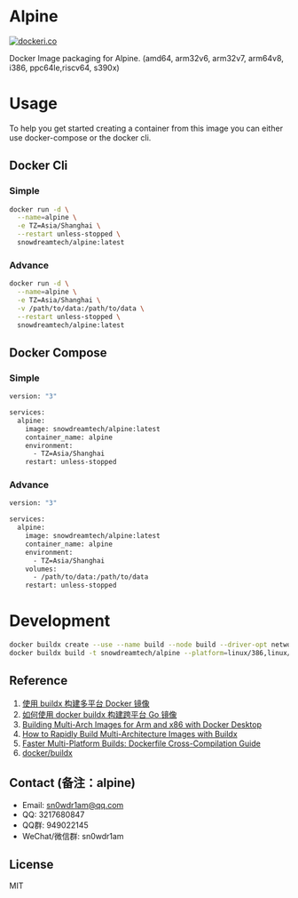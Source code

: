 # Alpine

[![dockeri.co](https://dockerico.blankenship.io/image/snowdreamtech/alpine)](https://hub.docker.com/r/snowdreamtech/alpine)

Docker Image packaging for Alpine. (amd64, arm32v6, arm32v7, arm64v8, i386, ppc64le,riscv64, s390x)

# Usage

To help you get started creating a container from this image you can either use docker-compose or the docker cli.

## Docker Cli

### Simple

```bash
docker run -d \
  --name=alpine \
  -e TZ=Asia/Shanghai \
  --restart unless-stopped \
  snowdreamtech/alpine:latest
```

### Advance

```bash
docker run -d \
  --name=alpine \
  -e TZ=Asia/Shanghai \
  -v /path/to/data:/path/to/data \
  --restart unless-stopped \
  snowdreamtech/alpine:latest
```

## Docker Compose

### Simple

```bash
version: "3"

services:
  alpine:
    image: snowdreamtech/alpine:latest
    container_name: alpine
    environment:
      - TZ=Asia/Shanghai
    restart: unless-stopped
```

### Advance

```bash
version: "3"

services:
  alpine:
    image: snowdreamtech/alpine:latest
    container_name: alpine
    environment:
      - TZ=Asia/Shanghai
    volumes:
      - /path/to/data:/path/to/data
    restart: unless-stopped
```

# Development

```bash
docker buildx create --use --name build --node build --driver-opt network=host
docker buildx build -t snowdreamtech/alpine --platform=linux/386,linux/amd64,linux/arm/v6,linux/arm/v7,linux/arm64,linux/ppc64le,linux/riscv64,linux/s390x . --push
```

## Reference

1. [使用 buildx 构建多平台 Docker 镜像](https://icloudnative.io/posts/multiarch-docker-with-buildx/)
1. [如何使用 docker buildx 构建跨平台 Go 镜像](https://waynerv.com/posts/building-multi-architecture-images-with-docker-buildx/#buildx-%E7%9A%84%E8%B7%A8%E5%B9%B3%E5%8F%B0%E6%9E%84%E5%BB%BA%E7%AD%96%E7%95%A5)
1. [Building Multi-Arch Images for Arm and x86 with Docker Desktop](https://www.docker.com/blog/multi-arch-images/)
1. [How to Rapidly Build Multi-Architecture Images with Buildx](https://www.docker.com/blog/how-to-rapidly-build-multi-architecture-images-with-buildx/)
1. [Faster Multi-Platform Builds: Dockerfile Cross-Compilation Guide](https://www.docker.com/blog/faster-multi-platform-builds-dockerfile-cross-compilation-guide/)
1. [docker/buildx](https://github.com/docker/buildx)

## Contact (备注：alpine)

* Email: sn0wdr1am@qq.com
* QQ: 3217680847
* QQ群: 949022145
* WeChat/微信群: sn0wdr1am

## License

MIT
